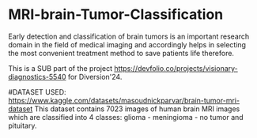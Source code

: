 # MRI-brain-Tumor-Classification
Early detection and classification of brain tumors is an important research domain in the field of medical imaging and accordingly helps in selecting the most convenient treatment method to save patients life therefore.

This is a SUB part of the project https://devfolio.co/projects/visionary-diagnostics-5540 for Diversion'24.

#DATASET USED:
https://www.kaggle.com/datasets/masoudnickparvar/brain-tumor-mri-dataset
This dataset contains 7023 images of human brain MRI images which are classified into 4 classes: glioma - meningioma - no tumor and pituitary.

